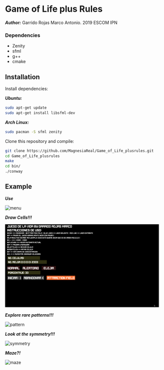 # Game of Life plus Rules
***Author:*** Garrido Rojas Marco Antonio. 2019 ESCOM IPN

### Dependencies 
- Zenity
- sfml
- g++
- cmake

## Installation

Install dependencies:

***Ubuntu:***

```bash
sudo apt-get update
sudo apt-get install libsfml-dev
```
***Arch Linux:***

```bash
sudo pacman -S sfml zenity

```
Clone this repository and compile:

```bash
git clone https://github.com/MagnesiaReal/Game_of_Life_plusrules.git
cd Game_of_Life_plusrules
make
cd bin/
./conway

```

## Example

***Use***

![menu](https://github.com/MagnesiaReal/Game_of_Life_plusrules/blob/main/images/use.gif)

***Draw Cells!!!***

![draw](https://github.com/MagnesiaReal/Game_of_Life_plusrules/blob/main/images/draw.gif)

***Explore rare patterns!!!***

![pattern](https://github.com/MagnesiaReal/Game_of_Life_plusrules/blob/main/images/patterns.gif)

***Look at the symmetry!!!***

![symmetry](https://github.com/MagnesiaReal/Game_of_Life_plusrules/blob/main/images/symmetry.gif)

***Maze?!***

![maze](https://github.com/MagnesiaReal/Game_of_Life_plusrules/blob/main/images/maze.gif)

